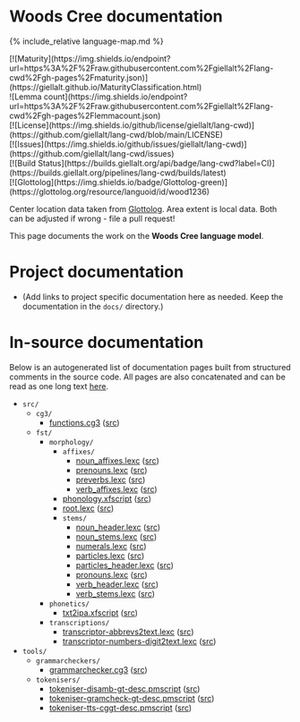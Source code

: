 # Woods Cree documentation

<div class="twocolumn map" markdown="1">

{% include_relative language-map.md %}

<div class="badges" markdown="1">
[![Maturity](https://img.shields.io/endpoint?url=https%3A%2F%2Fraw.githubusercontent.com%2Fgiellalt%2Flang-cwd%2Fgh-pages%2Fmaturity.json)](https://giellalt.github.io/MaturityClassification.html) <br/>
![Lemma count](https://img.shields.io/endpoint?url=https%3A%2F%2Fraw.githubusercontent.com%2Fgiellalt%2Flang-cwd%2Fgh-pages%2Flemmacount.json) <br/>
[![License](https://img.shields.io/github/license/giellalt/lang-cwd)](https://github.com/giellalt/lang-cwd/blob/main/LICENSE) <br/>
[![Issues](https://img.shields.io/github/issues/giellalt/lang-cwd)](https://github.com/giellalt/lang-cwd/issues) <br/>
[![Build Status](https://builds.giellalt.org/api/badge/lang-cwd?label=CI)](https://builds.giellalt.org/pipelines/lang-cwd/builds/latest) <br/>
[![Glottolog](https://img.shields.io/badge/Glottolog-green)](https://glottolog.org/resource/languoid/id/wood1236)
</div>

Center location data taken from [Glottolog](https://glottolog.org/). Area extent is local data. Both can be adjusted if wrong - file a pull request!

</div>

This page documents the work on the **Woods Cree language model**. 

# Project documentation

* (Add links to project specific documentation here as needed. Keep the documentation in the `docs/` directory.)

# In-source documentation

Below is an autogenerated list of documentation pages built from structured comments in the source code. All pages are also concatenated and can be read as one long text [here](cwd.md).

* `src/`
    * `cg3/`
        * [functions.cg3](src-cg3-functions.cg3.html) ([src](https://github.com/giellalt/lang-cwd/blob/main/src/cg3/functions.cg3))
    * `fst/`
        * `morphology/`
            * `affixes/`
                * [noun_affixes.lexc](src-fst-morphology-affixes-noun_affixes.lexc.html) ([src](https://github.com/giellalt/lang-cwd/blob/main/src/fst/morphology/affixes/noun_affixes.lexc))
                * [prenouns.lexc](src-fst-morphology-affixes-prenouns.lexc.html) ([src](https://github.com/giellalt/lang-cwd/blob/main/src/fst/morphology/affixes/prenouns.lexc))
                * [preverbs.lexc](src-fst-morphology-affixes-preverbs.lexc.html) ([src](https://github.com/giellalt/lang-cwd/blob/main/src/fst/morphology/affixes/preverbs.lexc))
                * [verb_affixes.lexc](src-fst-morphology-affixes-verb_affixes.lexc.html) ([src](https://github.com/giellalt/lang-cwd/blob/main/src/fst/morphology/affixes/verb_affixes.lexc))
            * [phonology.xfscript](src-fst-morphology-phonology.xfscript.html) ([src](https://github.com/giellalt/lang-cwd/blob/main/src/fst/morphology/phonology.xfscript))
            * [root.lexc](src-fst-morphology-root.lexc.html) ([src](https://github.com/giellalt/lang-cwd/blob/main/src/fst/morphology/root.lexc))
            * `stems/`
                * [noun_header.lexc](src-fst-morphology-stems-noun_header.lexc.html) ([src](https://github.com/giellalt/lang-cwd/blob/main/src/fst/morphology/stems/noun_header.lexc))
                * [noun_stems.lexc](src-fst-morphology-stems-noun_stems.lexc.html) ([src](https://github.com/giellalt/lang-cwd/blob/main/src/fst/morphology/stems/noun_stems.lexc))
                * [numerals.lexc](src-fst-morphology-stems-numerals.lexc.html) ([src](https://github.com/giellalt/lang-cwd/blob/main/src/fst/morphology/stems/numerals.lexc))
                * [particles.lexc](src-fst-morphology-stems-particles.lexc.html) ([src](https://github.com/giellalt/lang-cwd/blob/main/src/fst/morphology/stems/particles.lexc))
                * [particles_header.lexc](src-fst-morphology-stems-particles_header.lexc.html) ([src](https://github.com/giellalt/lang-cwd/blob/main/src/fst/morphology/stems/particles_header.lexc))
                * [pronouns.lexc](src-fst-morphology-stems-pronouns.lexc.html) ([src](https://github.com/giellalt/lang-cwd/blob/main/src/fst/morphology/stems/pronouns.lexc))
                * [verb_header.lexc](src-fst-morphology-stems-verb_header.lexc.html) ([src](https://github.com/giellalt/lang-cwd/blob/main/src/fst/morphology/stems/verb_header.lexc))
                * [verb_stems.lexc](src-fst-morphology-stems-verb_stems.lexc.html) ([src](https://github.com/giellalt/lang-cwd/blob/main/src/fst/morphology/stems/verb_stems.lexc))
        * `phonetics/`
            * [txt2ipa.xfscript](src-fst-phonetics-txt2ipa.xfscript.html) ([src](https://github.com/giellalt/lang-cwd/blob/main/src/fst/phonetics/txt2ipa.xfscript))
        * `transcriptions/`
            * [transcriptor-abbrevs2text.lexc](src-fst-transcriptions-transcriptor-abbrevs2text.lexc.html) ([src](https://github.com/giellalt/lang-cwd/blob/main/src/fst/transcriptions/transcriptor-abbrevs2text.lexc))
            * [transcriptor-numbers-digit2text.lexc](src-fst-transcriptions-transcriptor-numbers-digit2text.lexc.html) ([src](https://github.com/giellalt/lang-cwd/blob/main/src/fst/transcriptions/transcriptor-numbers-digit2text.lexc))
* `tools/`
    * `grammarcheckers/`
        * [grammarchecker.cg3](tools-grammarcheckers-grammarchecker.cg3.html) ([src](https://github.com/giellalt/lang-cwd/blob/main/tools/grammarcheckers/grammarchecker.cg3))
    * `tokenisers/`
        * [tokeniser-disamb-gt-desc.pmscript](tools-tokenisers-tokeniser-disamb-gt-desc.pmscript.html) ([src](https://github.com/giellalt/lang-cwd/blob/main/tools/tokenisers/tokeniser-disamb-gt-desc.pmscript))
        * [tokeniser-gramcheck-gt-desc.pmscript](tools-tokenisers-tokeniser-gramcheck-gt-desc.pmscript.html) ([src](https://github.com/giellalt/lang-cwd/blob/main/tools/tokenisers/tokeniser-gramcheck-gt-desc.pmscript))
        * [tokeniser-tts-cggt-desc.pmscript](tools-tokenisers-tokeniser-tts-cggt-desc.pmscript.html) ([src](https://github.com/giellalt/lang-cwd/blob/main/tools/tokenisers/tokeniser-tts-cggt-desc.pmscript))
